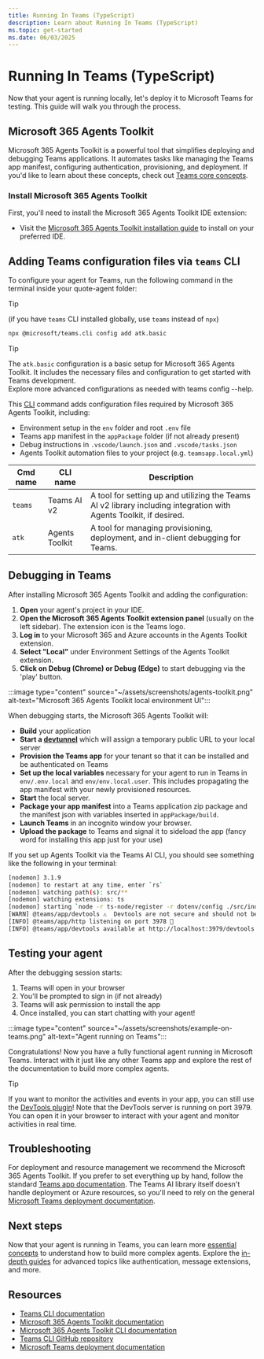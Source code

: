 ```yaml
---
title: Running In Teams (TypeScript)
description: Learn about Running In Teams (TypeScript)
ms.topic: get-started
ms.date: 06/03/2025
---
```


# Running In Teams (TypeScript)

Now that your agent is running locally, let's deploy it to Microsoft Teams for testing. This guide will walk you through the process.

## Microsoft 365 Agents Toolkit

Microsoft 365 Agents Toolkit is a powerful tool that simplifies deploying and debugging Teams applications. It automates tasks like managing the Teams app manifest, configuring authentication, provisioning, and deployment. If you'd like to learn about these concepts, check out [Teams core concepts](/teams/core-concepts).

### Install Microsoft 365 Agents Toolkit

First, you'll need to install the Microsoft 365 Agents Toolkit IDE extension:

- Visit the [Microsoft 365 Agents Toolkit installation guide](/microsoftteams/platform/toolkit/install-teams-toolkit) to install on your preferred IDE.

## Adding Teams configuration files via `teams` CLI

To configure your agent for Teams, run the following command in the terminal inside your quote-agent folder:

> [!TIP]
> (if you have `teams` CLI installed globally, use `teams` instead of `npx`)

```bash
npx @microsoft/teams.cli config add atk.basic
```

> [!TIP]
> The `atk.basic` configuration is a basic setup for Microsoft 365 Agents Toolkit. It includes the necessary files and configuration to get started with Teams development.<br/>
> Explore more advanced configurations as needed with teams config --help.<br />

This [CLI](/developer-tools/cli) command adds configuration files required by Microsoft 365 Agents Toolkit, including:

- Environment setup in the `env` folder and root `.env` file
- Teams app manifest in the `appPackage` folder (if not already present)
- Debug instructions in `.vscode/launch.json` and `.vscode/tasks.json`
- Agents Toolkit automation files to your project (e.g. `teamsapp.local.yml`)

| Cmd name   | CLI name      | Description                                                                                                                                        |
| ---------- | ------------- | -------------------------------------------------------------------------------------------------------------------------------------------------- |
| `teams`    | Teams AI v2   | A tool for setting up and utilizing the Teams AI v2 library including integration with Agents Toolkit, if desired.                                            |
| `atk` | Agents Toolkit | A tool for managing provisioning, deployment, and in-client debugging for Teams. |

## Debugging in Teams

After installing Microsoft 365 Agents Toolkit and adding the configuration:

1. **Open** your agent's project in your IDE.
2. **Open the Microsoft 365 Agents Toolkit extension panel** (usually on the left sidebar). The extension icon is the Teams logo.
3. **Log in** to your Microsoft 365 and Azure accounts in the Agents Toolkit extension.
4. **Select "Local"** under Environment Settings of the Agents Toolkit extension.
5. **Click on Debug (Chrome) or Debug (Edge)** to start debugging via the 'play' button.

:::image type="content" source="~/assets/screenshots/agents-toolkit.png" alt-text="Microsoft 365 Agents Toolkit local environment UI":::

When debugging starts, the Microsoft 365 Agents Toolkit will:

- **Build** your application
- **Start a [devtunnel](/teams/core-concepts#devtunnel)** which will assign a temporary public URL to your local server
- **Provision the Teams app** for your tenant so that it can be installed and be authenticated on Teams
- **Set up the local variables** necessary for your agent to run in Teams in `env/.env.local` and `env/env.local.user`. This includes propagating the app manifest with your newly provisioned resources.
- **Start** the local server.
- **Package your app manifest** into a Teams application zip package and the manifest json with variables inserted in `appPackage/build`.
- **Launch Teams** in an incognito window your browser.
- **Upload the package** to Teams and signal it to sideload the app (fancy word for installing this app just for your use)

If you set up Agents Toolkit via the Teams AI CLI, you should see something like the following in your terminal:


```sh
[nodemon] 3.1.9
[nodemon] to restart at any time, enter `rs`
[nodemon] watching path(s): src/**
[nodemon] watching extensions: ts
[nodemon] starting `node -r ts-node/register -r dotenv/config ./src/index.ts`
[WARN] @teams/app/devtools ⚠️  Devtools are not secure and should not be used production environments ⚠️
[INFO] @teams/app/http listening on port 3978 🚀
[INFO] @teams/app/devtools available at http://localhost:3979/devtools
```


## Testing your agent

After the debugging session starts:

1. Teams will open in your browser
2. You'll be prompted to sign in (if not already)
3. Teams will ask permission to install the app
4. Once installed, you can start chatting with your agent!

:::image type="content" source="~/assets/screenshots/example-on-teams.png" alt-text="Agent running on Teams":::

Congratulations! Now you have a fully functional agent running in Microsoft Teams. Interact with it just like any other Teams app and explore the rest of the documentation to build more complex agents.

> [!TIP]
> If you want to monitor the activities and events in your app, you can still use the [DevTools plugin](/developer-tools/devtools)! Note that the DevTools server is running on port 3979. You can open it in your browser to interact with your agent and monitor activities in real time.

## Troubleshooting

For deployment and resource management we recommend the Microsoft 365 Agents Toolkit. If you prefer to set everything up by hand, follow the standard [Teams app documentation](/microsoftteams/platform/concepts/deploy-and-publish/apps-publish-overview). The Teams AI library itself doesn't handle deployment or Azure resources, so you'll need to rely on the general [Microsoft Teams deployment documentation](/microsoftteams/deploy-overview).

## Next steps

Now that your agent is running in Teams, you can learn more [essential concepts](../essentials) to understand how to build more complex agents. Explore the [in-depth guides](../in-depth-guides) for advanced topics like authentication, message extensions, and more.

## Resources

- [Teams CLI documentation](/developer-tools/cli)
- [Microsoft 365 Agents Toolkit documentation](/microsoft-365/developer/overview-m365-agents-toolkit?toc=%2Fmicrosoftteams%2Fplatform%2Ftoc.json&bc=%2Fmicrosoftteams%2Fplatform%2Fbreadcrumb%2Ftoc.json)
- [Microsoft 365 Agents Toolkit CLI documentation](/microsoftteams/platform/toolkit/microsoft-365-agents-toolkit-cli)
- [Teams CLI GitHub repository](https://github.com/OfficeDev/Teams-Toolkit)
- [Microsoft Teams deployment documentation](/microsoftteams/deploy-overview)